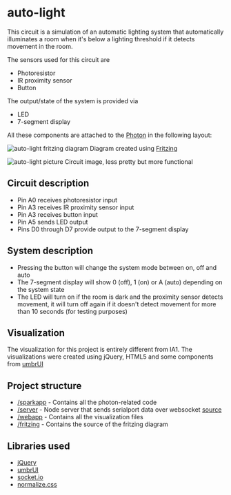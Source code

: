 # auto-light

This circuit is a simulation of an automatic lighting system that automatically illuminates a room when it's below a lighting threshold if it detects movement in the room.

The sensors used for this circuit are
* Photoresistor
* IR proximity sensor
* Button

The output/state of the system is provided via
* LED
* 7-segment display

All these components are attached to the [Photon](https://store.particle.io/?product=particle-photon) in the following layout:

![auto-light fritzing diagram](https://raw.githubusercontent.com/tonyjmnz/hcin720/master/ia2/fritzing/autolight.png)
Diagram created using [Fritzing](http://fritzing.org/home/)

![auto-light picture](https://raw.githubusercontent.com/tonyjmnz/hcin720/master/ia2/fritzing/autolight.jpg)
Circuit image, less pretty but more functional

## Circuit description

* Pin A0 receives photoresistor input
* Pin A3 receives IR proximity sensor input
* Pin A3 receives button input
* Pin A5 sends LED output
* Pins D0 through D7 provide output to the 7-segment display

## System description

* Pressing the button will change the system mode between on, off and auto
* The 7-segment display will show 0 (off), 1 (on) or A (auto) depending on the system state
* The LED will turn on if the room is dark and the proximity sensor detects movement, it will turn off again if it doesn't detect movement for more than 10 seconds (for testing purposes)

## Visualization

The visualization for this project is entirely different from IA1. The visualizations were created using jQuery, HTML5 and some components from [umbrUI](https://github.com/simurai/umbrUI)

## Project structure

* [/sparkapp](https://github.com/tonyjmnz/hcin720/tree/master/ia2/sparkapp) - Contains all the photon-related code
* [/server](https://github.com/tonyjmnz/hcin720/tree/master/ia2/server)   - Node server that sends serialport data over websocket [source](https://github.com/hcin720-fall15/IA2)
* [/webapp](https://github.com/tonyjmnz/hcin720/tree/master/ia2/webapp)   - Contains all the visualization files
* [/fritzing](https://github.com/tonyjmnz/hcin720/tree/master/ia2/fritzing) - Contains the source of the fritzing diagram

## Libraries used
* [jQuery](https://github.com/jquery/jquery)
* [umbrUI](https://github.com/simurai/umbrUI)
* [socket.io](https://github.com/socketio/socket.io)
* [normalize.css](https://github.com/necolas/normalize.css/)
